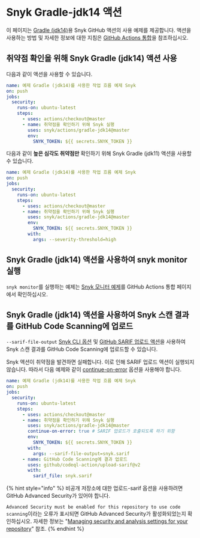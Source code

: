 # Snyk Gradle-jdk14 액션

이 페이지는 [Gradle (jdk14)](https://github.com/snyk/actions/tree/master/gradle-jdk14)용 Snyk GitHub 액션의 사용 예제를 제공합니다. 액션을 사용하는 방법 및 자세한 정보에 대한 지침은 [GitHub Actions 통합](https://docs.snyk.io/integrations/ci-cd-integrations/github-actions-integration)을 참조하십시오.

## 취약점 확인을 위해 Snyk Gradle (jdk14) 액션 사용

다음과 같이 액션을 사용할 수 있습니다.

```yaml
name: 예제 Gradle (jdk14)를 사용한 작업 흐름 예제 Snyk
on: push
jobs:
  security:
    runs-on: ubuntu-latest
    steps:
      - uses: actions/checkout@master
      - name: 취약점을 확인하기 위해 Snyk 실행
        uses: snyk/actions/gradle-jdk14@master
        env:
          SNYK_TOKEN: ${{ secrets.SNYK_TOKEN }}
```

다음과 같이 **높은 심각도 취약점만** 확인하기 위해 Snyk Gradle (jdk11) 액션을 사용할 수 있습니다.

```yaml
name: 예제 Gradle (jdk14)를 사용한 작업 흐름 예제 Snyk
on: push
jobs:
  security:
    runs-on: ubuntu-latest
    steps:
      - uses: actions/checkout@master
      - name: 취약점을 확인하기 위해 Snyk 실행
        uses: snyk/actions/gradle-jdk14@master
        env:
          SNYK_TOKEN: ${{ secrets.SNYK_TOKEN }}
        with:
          args: --severity-threshold=high
```

## Snyk Gradle (jdk14) 액션을 사용하여 snyk monitor 실행

`snyk monitor`를 실행하는 예제는 [Snyk 모니터 예제](https://docs.snyk.io/integrations/ci-cd-integrations/github-actions-integration#snyk-monitor-example)를 GitHub Actions 통합 페이지에서 확인하십시오.

## Snyk Gradle (jdk14) 액션을 사용하여 Snyk 스캔 결과를 GitHub Code Scanning에 업로드

`--sarif-file-output` [Snyk CLI 옵션](https://docs.snyk.io/snyk-cli/cli-reference) 및 [GitHub SARIF 업로드 액션](https://docs.github.com/en/code-security/secure-coding/uploading-a-sarif-file-to-github)을 사용하여 Snyk 스캔 결과를 GitHub Code Scanning에 업로드할 수 있습니다.

Snyk 액션이 취약점을 발견하면 실패합니다. 이로 인해 SARIF 업로드 액션이 실행되지 않습니다. 따라서 다음 예제와 같이 [continue-on-error](https://docs.github.com/en/actions/reference/workflow-syntax-for-github-actions#jobsjob\_idstepscontinue-on-error) 옵션을 사용해야 합니다.

```yaml
name: 예제 Gradle (jdk14)를 사용한 작업 흐름 예제 Snyk
on: push
jobs:
  security:
    runs-on: ubuntu-latest
    steps:
      - uses: actions/checkout@master
      - name: 취약점을 확인하기 위해 Snyk 실행
        uses: snyk/actions/gradle-jdk14@master
        continue-on-error: true # SARIF 업로드가 호출되도록 하기 위함
        env:
          SNYK_TOKEN: ${{ secrets.SNYK_TOKEN }}
        with:
          args: --sarif-file-output=snyk.sarif
      - name: GitHub Code Scanning에 결과 업로드
        uses: github/codeql-action/upload-sarif@v2
        with:
          sarif_file: snyk.sarif
```

{% hint style="info" %}
비공개 저장소에 대한 업로드-sarif 옵션을 사용하려면 GitHub Advanced Security가 있어야 합니다. &#x20;

`Advanced Security must be enabled for this repository to use code scanning`이라는 오류가 표시되면 GitHub Advanced Security가 활성화되었는지 확인하십시오. 자세한 정보는 "[Managing security and analysis settings for your repository](https://docs.github.com/en/repositories/managing-your-repositorys-settings-and-features/enabling-features-for-your-repository/managing-security-and-analysis-settings-for-your-repository)" 참조.
{% endhint %}